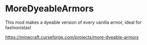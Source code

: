 # MoreDyeableArmors
This mod makes a dyeable version of every vanilla armor, ideal for fashionistas!

https://minecraft.curseforge.com/projects/more-dyeable-armors
